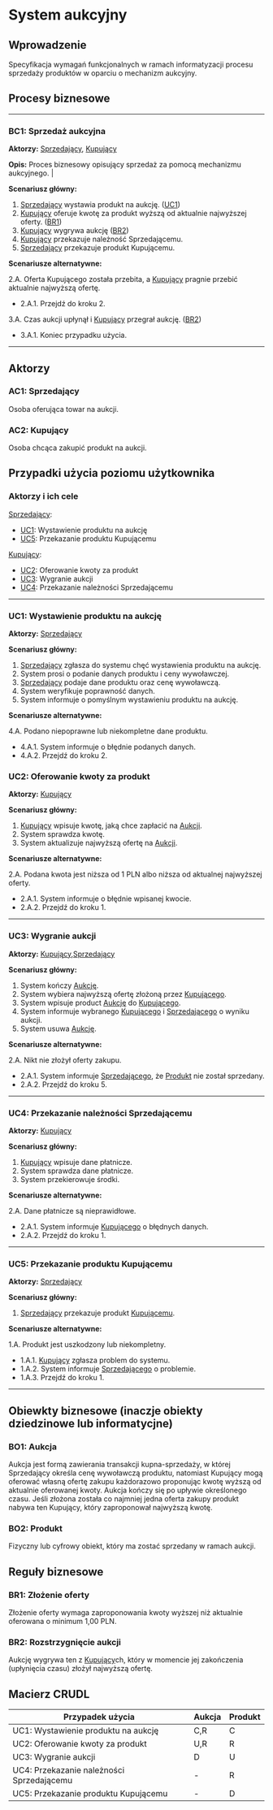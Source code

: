 # System aukcyjny

## Wprowadzenie

Specyfikacja wymagań funkcjonalnych w ramach informatyzacji procesu sprzedaży produktów w oparciu o mechanizm aukcyjny. 

## Procesy biznesowe

---
<a id="bc1"></a>
### BC1: Sprzedaż aukcyjna 

**Aktorzy:** [Sprzedający](#ac1), [Kupujący](#ac2)

**Opis:** Proces biznesowy opisujący sprzedaż za pomocą mechanizmu aukcyjnego. |

**Scenariusz główny:**
1. [Sprzedający](#ac1) wystawia produkt na aukcję. ([UC1](#uc1))
2. [Kupujący](#ac2) oferuje kwotę za produkt wyższą od aktualnie najwyższej oferty. ([BR1](#br1))
3. [Kupujący](#ac2) wygrywa aukcję ([BR2](#br2))
4. [Kupujący](#ac2) przekazuje należność Sprzedającemu.
5. [Sprzedający](#ac1) przekazuje produkt Kupującemu.

**Scenariusze alternatywne:** 

2.A. Oferta Kupującego została przebita, a [Kupujący](#ac2) pragnie przebić aktualnie najwyższą ofertę.
* 2.A.1. Przejdź do kroku 2.

3.A. Czas aukcji upłynął i [Kupujący](#ac2) przegrał aukcję. ([BR2](#br2))
* 3.A.1. Koniec przypadku użycia.

---

## Aktorzy

<a id="ac1"></a>
### AC1: Sprzedający

Osoba oferująca towar na aukcji.

<a id="ac2"></a>
### AC2: Kupujący

Osoba chcąca zakupić produkt na aukcji.


## Przypadki użycia poziomu użytkownika

### Aktorzy i ich cele

[Sprzedający](#ac1):
* [UC1](#uc1): Wystawienie produktu na aukcję
* [UC5](#uc5): Przekazanie produktu Kupującemu

[Kupujący](#ac2):
* [UC2](#uc2): Oferowanie kwoty za produkt
* [UC3](#uc3): Wygranie aukcji
* [UC4](#uc4): Przekazanie należności Sprzedającemu

---
<a id="uc1"></a>
### UC1: Wystawienie produktu na aukcję

**Aktorzy:** [Sprzedający](#ac1)

**Scenariusz główny:**
1. [Sprzedający](#ac1) zgłasza do systemu chęć wystawienia produktu na aukcję.
2. System prosi o podanie danych produktu i ceny wywoławczej.
3. [Sprzedający](#ac1) podaje dane produktu oraz cenę wywoławczą.
4. System weryfikuje poprawność danych.
5. System informuje o pomyślnym wystawieniu produktu na aukcję.

**Scenariusze alternatywne:** 

4.A. Podano niepoprawne lub niekompletne dane produktu.
* 4.A.1. System informuje o błędnie podanych danych.
* 4.A.2. Przejdź do kroku 2.

<a id="uc2"></a>
### UC2: Oferowanie kwoty za produkt

**Aktorzy:** [Kupujący](#ac2)

**Scenariusz główny:**
1. [Kupujący](#ac2) wpisuje kwotę, jaką chce zapłacić na [Aukcji](#BO1).
2. System sprawdza kwotę.
3. System aktualizuje najwyższą ofertę na [Aukcji](#BO1).

**Scenariusze alternatywne:** 

2.A. Podana kwota jest niższa od 1 PLN albo niższa od aktualnej najwyższej oferty.
* 2.A.1. System informuje o błędnie wpisanej kwocie.
* 2.A.2. Przejdź do kroku 1.

---

<a id="uc3"></a>
### UC3: Wygranie aukcji

**Aktorzy:** [Kupujący](#ac2),[Sprzedający](#ac1)

**Scenariusz główny:**
1. System kończy [Aukcję](#BO1).
2. System wybiera najwyższą ofertę złożoną przez [Kupującego](#ac2).
3. System wpisuje product [Aukcję](#BO1) do [Kupującego](#ac2).
4. System informuje wybranego [Kupującego](#ac2) i [Sprzedającego](#ac1) o wyniku aukcji.
5. System usuwa [Aukcję](#BO1).

**Scenariusze alternatywne:** 

2.A. Nikt nie złożył oferty zakupu.
* 2.A.1. System informuje [Sprzedającego](#ac1), że [Produkt](#BO2) nie został sprzedany.
* 2.A.2. Przejdź do kroku 5.

---

<a id="uc4"></a>
### UC4: Przekazanie należności Sprzedającemu

**Aktorzy:** [Kupujący](#ac2)

**Scenariusz główny:**
1. [Kupujący](#ac2) wpisuje dane płatnicze.
2. System sprawdza dane płatnicze.
3. System przekierowuje środki.

**Scenariusze alternatywne:** 

2.A. Dane płatnicze są nieprawidłowe.
* 2.A.1. System informuje [Kupującego](#ac2) o błędnych danych.
* 2.A.2. Przejdź do kroku 1.

---

<a id="uc5"></a>
### UC5: Przekazanie produktu Kupującemu

**Aktorzy:** [Sprzedający](#ac1)

**Scenariusz główny:**
1. [Sprzedający](#ac1) przekazuje produkt [Kupującemu](#ac2).

**Scenariusze alternatywne:** 

1.A. Produkt jest uszkodzony lub niekompletny.
* 1.A.1. [Kupujący](#ac2) zgłasza problem do systemu.
* 1.A.2. System informuje [Sprzedającego](#ac1) o problemie.
* 1.A.3. Przejdź do kroku 1.

---

## Obiewkty biznesowe (inaczje obiekty dziedzinowe lub informatycjne)

### BO1: Aukcja

Aukcja jest formą zawierania transakcji kupna-sprzedaży, w której Sprzedający określa cenę wywoławczą produktu, natomiast Kupujący mogą oferować własną ofertę zakupu każdorazowo proponując kwotę wyższą od aktualnie oferowanej kwoty. Aukcja kończy się po upływie określonego czasu. Jeśli złożona została co najmniej jedna oferta zakupy produkt nabywa ten Kupujący, który zaproponował najwyższą kwotę. 

### BO2: Produkt

Fizyczny lub cyfrowy obiekt, który ma zostać sprzedany w ramach aukcji.

## Reguły biznesowe

<a id="br1"></a>
### BR1: Złożenie oferty

Złożenie oferty wymaga zaproponowania kwoty wyższej niż aktualnie oferowana o minimum 1,00 PLN.


<a id="br2"></a>
### BR2: Rozstrzygnięcie aukcji

Aukcję wygrywa ten z [Kupujący](#ac2)ch, który w momencie jej zakończenia (upłynięcia czasu) złożył najwyższą ofertę.

## Macierz CRUDL


| Przypadek użycia                                  | Aukcja | Produkt |
| ------------------------------------------------- | ------ | ------- |
| UC1: Wystawienie produktu na aukcję               | C,R    | C       |
| UC2: Oferowanie kwoty za produkt                  | U,R    | R       |
| UC3: Wygranie aukcji                              | D      | U       |
| UC4: Przekazanie należności Sprzedającemu         | -      | R       |
| UC5: Przekazanie produktu Kupującemu              | -      | D       |
